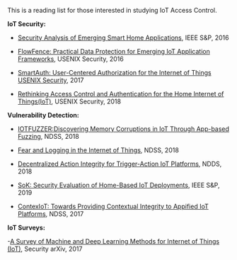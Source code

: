 
This is a reading list for those interested in studying IoT Access Control.

**IoT Security:**

- [Security Analysis of Emerging Smart Home Applications](http://iotsecurity.eecs.umich.edu/img/Fernandes_SmartThingsSP16.pdf), IEEE S&P, 2016

- [FlowFence: Practical Data Protection for Emerging IoT Application Frameworks](https://www.usenix.org/system/files/conference/usenixsecurity16/sec16_paper_fernandes.pdf), USENIX Security, 2016

- [SmartAuth: User-Centered Authorization for the Internet of Things USENIX Security](https://www.usenix.org/system/files/conference/usenixsecurity17/sec17-tian.pdf), 2017

- [Rethinking Access Control and Authentication for the Home Internet of Things(IoT)](https://www.usenix.org/system/files/conference/usenixsecurity18/sec18-he.pdf), USENIX Security, 2018

**Vulnerability Detection:**

- [IOTFUZZER:Discovering Memory Corruptions in IoT Through App-based Fuzzing](http://web.cse.ohio-state.edu/~lin.3021/file/NDSS18b.pdf), NDSS, 2018

- [Fear and Logging in the Internet of Things](http://seclab.illinois.edu/wp-content/uploads/2017/12/wang2018fear.pdf), NDSS, 2018

- [Decentralized Action Integrity for Trigger-Action IoT Platforms](http://earlence.com/assets/papers/dtap_ndss18.pdf), NDDS, 2018

- [SoK: Security Evaluation of Home-Based IoT Deployments](https://astrolavos.gatech.edu/articles/sok_sp19.pdf), IEEE S&P, 2019

- [ContexIoT: Towards Providing Contextual Integrity to Appified IoT Platforms](http://web.eecs.umich.edu/~jackjia/material/contexiot_ndss17.pdf), NDSS, 2017

**IoT Surveys:**

-[A Survey of Machine and Deep Learning Methods for Internet of Things (IoT)](https://arxiv.org/pdf/1807.11023.pdf), Security arXiv, 2017
